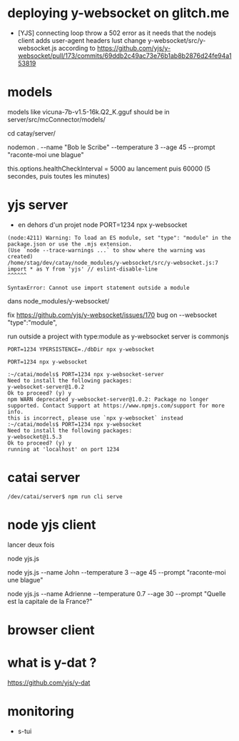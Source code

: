 # deploying y-websocket on glitch.me

- [YJS] connecting loop
throw a 502 error as it needs that the nodejs client adds user-agent headers 
lust change y-websocket/src/y-websocket.js according to https://github.com/yjs/y-websocket/pull/173/commits/69ddb2c49ac73e76b1ab8b2876d24fe94a153819


# models
models like vicuna-7b-v1.5-16k.Q2_K.gguf should be in server/src/mcConnector/models/


cd catay/server/

nodemon .  --name "Bob le Scribe" --temperature 3 --age 45 --prompt "raconte-moi une blague"


this.options.healthCheckInterval = 5000 au lancement puis 60000 (5 secondes, puis toutes les minutes)

# yjs server
- en dehors d'un projet node
PORT=1234 npx y-websocket

```
(node:4211) Warning: To load an ES module, set "type": "module" in the package.json or use the .mjs extension.
(Use `node --trace-warnings ...` to show where the warning was created)
/home/stag/dev/catay/node_modules/y-websocket/src/y-websocket.js:7
import * as Y from 'yjs' // eslint-disable-line
^^^^^^

SyntaxError: Cannot use import statement outside a module

```
dans node_modules/y-websocket/

fix https://github.com/yjs/y-websocket/issues/170
bug on --websocket 
  "type":"module",


run outside a project with type:module as y-websocket server is commonjs
```
PORT=1234 YPERSISTENCE=./dbDir npx y-websocket

PORT=1234 npx y-websocket

:~/catai/models$ PORT=1234 npx y-websocket-server
Need to install the following packages:
y-websocket-server@1.0.2
Ok to proceed? (y) y
npm WARN deprecated y-websocket-server@1.0.2: Package no longer supported. Contact Support at https://www.npmjs.com/support for more info.
this is incorrect, please use `npx y-websocket` instead
:~/catai/models$ PORT=1234 npx y-websocket
Need to install the following packages:
y-websocket@1.5.3
Ok to proceed? (y) y
running at 'localhost' on port 1234

```


# catai server
```
/dev/catai/server$ npm run cli serve
```

# node yjs client
lancer deux fois

node yjs.js

node yjs.js --name John --temperature 3 --age 45 --prompt "raconte-moi une blague"

node yjs.js --name Adrienne --temperature 0.7 --age 30 --prompt "Quelle est la capitale de la France?"

# browser client

# what is y-dat ?
https://github.com/yjs/y-dat

# monitoring
- s-tui